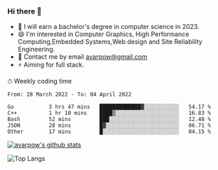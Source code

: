 ### Hi there 👋
<!--I have been a GitHub member for [![Years Badge](https://badges.pufler.dev/years/avarpow)](https://badges.pufler.dev)-->
- 🌱 I will earn a bachelor's degree in computer science in 2023.
- 😄 I'm interested in Computer Graphics, High Performance Computing,Embedded Systems,Web design and Site Reliability Engineering.
- 💬 Contact me by email avarpow@gmail.com
- ⚡ Aiming for full stack.

<!--💻 Coding Activity Logging

[![Commits Badge](https://badges.pufler.dev/commits/weekly/avarpow)](https://badges.pufler.dev)-->

⏱ Weekly coding time
<!--START_SECTION:waka-->

```text
From: 28 March 2022 - To: 04 April 2022

Go           3 hrs 47 mins   █████████████▓░░░░░░░░░░░   54.17 %
C++          1 hr 10 mins    ████▒░░░░░░░░░░░░░░░░░░░░   16.83 %
Bash         52 mins         ███░░░░░░░░░░░░░░░░░░░░░░   12.48 %
JSON         28 mins         █▓░░░░░░░░░░░░░░░░░░░░░░░   06.71 %
Other        17 mins         █░░░░░░░░░░░░░░░░░░░░░░░░   04.15 %
```

<!--END_SECTION:waka-->

[![avarpow's github stats](https://github-readme-stats.vercel.app/api?username=avarpow&count_private=true&show_icons=true&hide=issues&hide_border=true)](https://github.com/anuraghazra/github-readme-stats)

![Top Langs](https://github-readme-stats.vercel.app/api/top-langs/?username=avarpow&layout=compact&hide_border=true) 
<!--[![avarpow's wakatime stats](https://github-readme-stats.vercel.app/api/wakatime?username=avarpow)](https://github.com/anuraghazra/github-readme-stats)-->
